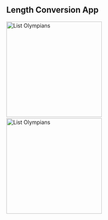 ## Length Conversion App

<img src="https://github.com/user-attachments/assets/55493250-24a8-4f81-b58b-c834f99ecd25" alt="List Olympians" width="250"/>&nbsp;&nbsp;&nbsp;&nbsp;<img src="https://github.com/user-attachments/assets/8e7e5274-d9e8-4d3a-843e-a0e105617e58" alt="List Olympians" width="250"/>
